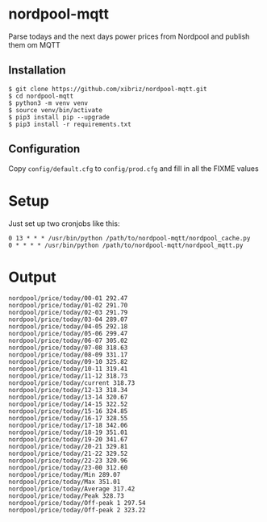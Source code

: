 # nordpool-mqtt
Parse todays and the next days power prices from Nordpool and publish them om MQTT

## Installation
```
$ git clone https://github.com/xibriz/nordpool-mqtt.git
$ cd nordpool-mqtt
$ python3 -m venv venv
$ source venv/bin/activate
$ pip3 install pip --upgrade
$ pip3 install -r requirements.txt
```

## Configuration

Copy `config/default.cfg` to `config/prod.cfg` and fill in all the FIXME values

# Setup

Just set up two cronjobs like this:
```
0 13 * * * /usr/bin/python /path/to/nordpool-mqtt/nordpool_cache.py
0 * * * * /usr/bin/python /path/to/nordpool-mqtt/nordpool_mqtt.py
```

# Output

```
nordpool/price/today/00-01 292.47
nordpool/price/today/01-02 291.70
nordpool/price/today/02-03 291.79
nordpool/price/today/03-04 289.07
nordpool/price/today/04-05 292.18
nordpool/price/today/05-06 299.47
nordpool/price/today/06-07 305.02
nordpool/price/today/07-08 318.63
nordpool/price/today/08-09 331.17
nordpool/price/today/09-10 325.82
nordpool/price/today/10-11 319.41
nordpool/price/today/11-12 318.73
nordpool/price/today/current 318.73
nordpool/price/today/12-13 318.34
nordpool/price/today/13-14 320.67
nordpool/price/today/14-15 322.52
nordpool/price/today/15-16 324.85
nordpool/price/today/16-17 328.55
nordpool/price/today/17-18 342.06
nordpool/price/today/18-19 351.01
nordpool/price/today/19-20 341.67
nordpool/price/today/20-21 329.81
nordpool/price/today/21-22 329.52
nordpool/price/today/22-23 320.96
nordpool/price/today/23-00 312.60
nordpool/price/today/Min 289.07
nordpool/price/today/Max 351.01
nordpool/price/today/Average 317.42
nordpool/price/today/Peak 328.73
nordpool/price/today/Off-peak 1 297.54
nordpool/price/today/Off-peak 2 323.22
```
